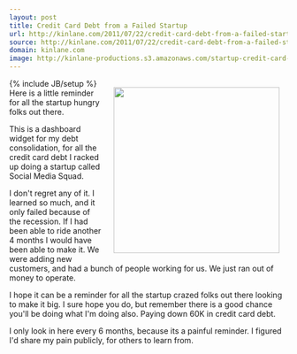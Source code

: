 ```yaml
---
layout: post
title: Credit Card Debt from a Failed Startup
url: http://kinlane.com/2011/07/22/credit-card-debt-from-a-failed-startup/
source: http://kinlane.com/2011/07/22/credit-card-debt-from-a-failed-startup/
domain: kinlane.com
image: http://kinlane-productions.s3.amazonaws.com/startup-credit-card-payments.png
---
```

{% include JB/setup %}<img style="padding: 15px;" src="http://kinlane-productions.s3.amazonaws.com/startup-credit-card-payments.png" alt="" width="300" align="right" />Here is a little reminder for all the startup hungry folks out there.<p></p>
This is a dashboard widget for my debt consolidation, for all the credit card debt I racked up doing a startup called Social Media Squad.<p></p>
I don't regret any of it. I learned so much, and it only failed because of the recession. If I had been able to ride another 4 months I would have been able to make it. We were adding new customers, and had a bunch of people working for us. We just ran out of money to operate.<p></p>
I hope it can be a reminder for all the startup crazed folks out there looking to make it big. I sure hope you do, but remember there is a good chance you'll be doing what I'm doing also. Paying down 60K in credit card debt.<p></p>
I only look in here every 6 months, because its a painful reminder. I figured I'd share my pain publicly, for others to learn from.
